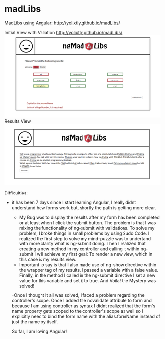 # madLibs
MadLibs using Angular: http://yolixtly.github.io/madLibs/

Initial View with Valiation  http://yolixtly.github.io/madLibs/
<img src="images/sketch1.png" alt="final view of the app">
Results View 
<img src="images/sketch2.png" alt="final view of the app">

Difficulties: 

- it has been 7 days since I start learning Angular, I really didnt understand how forms work but, shortly the path is getting more clear. 
	- My Bug was to display the results after my form has been completed or at least when I click the submit button. The problem is that I was mixing the functionality of ng-submit with validations. To solve my problem, I broke things in small problems by using Sudo Code. I realized the first step to solve my mind-puzzle was to undertand with more clarity what is ng-submit doing. Then I realized that creating a new method in my controller and calling it within ng-submit I will achieve my first goal: To render a new view, which in this case is my results view. 
	- Important to say is that I also made use of ng-show directive within the wrapper tag of my results. I passed a variable with a false value. Finally, in the method I called in the ng-submit directive I set a new value for this variable and set it to true. And Voila! the Mystery was solved! 

	-Once I thought It all was solved, I faced a problem regarding the controller's scope. Once I added the novalidate attribute to form and because I am using controller as syntax I didnt realized that the form's name property gets scoped to the controller's scope as well so I explicitly need to bind the form name with the alias.formName instead of just the name by itself. 

	So far, I am loving Angular! 